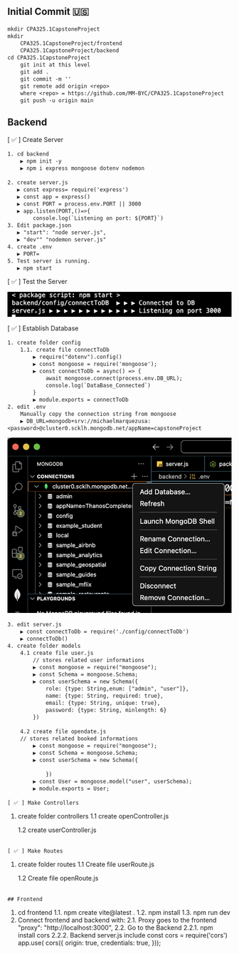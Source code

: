 ## Initial Commit  🇺🇸
```
mkdir CPA325.1CapstoneProject
mkdir 
    CPA325.1CapstoneProject/frontend 
    CPA325.1CapstoneProject/backend
cd CPA325.1CapstoneProject
    git init at this level
    git add .
    git commit -m ''
    git remote add origin <repo>
    where <repo> = https://github.com/MM-BYC/CPA325.1CapstoneProject
    git push -u origin main
```
## Backend 
[ ✅ ] Create Server 

```
1. cd backend
    ▶️ npm init -y
    ▶️ npm i express mongoose dotenv nodemon   
    
2. create server.js
   ▶️ const express= require('express')
   ▶️ const app = express()
   ▶️ const PORT = process.env.PORT || 3000
   ▶️ app.listen(PORT,()=>{
        console.log(`Listening on port: ${PORT}`)
3. Edit package.json 
   ▶️ "start": "node server.js",
   ▶️ "dev"" "nodemon server.js"
4. create .env
   ▶️ PORT= 
5. Test server is running.
   ▶️ npm start
```
[ ✅ ] Test the Server

   ![npm start to run the server](npmstart.png)

[ ✅ ] Establish Database
```
1. create folder config
    1.1. create file connectToDb
        ▶️ require("dotenv").config()
        ▶️ const mongoose = require('mongoose');
        ▶️ const connectToDb = async() => {
            await mongoose.connect(process.env.DB_URL);
            console.log(`DataBase_Connected`)
        }
        ▶️ module.exports = connectToDb
2. edit .env  
    Manually copy the connection string from mongoose
    ▶️ DB_URL=mongodb+srv://michaelmarquezusa:<password>@cluster0.scklh.mongodb.net/appName=capstoneProject 
```
![manually copy mongoose string connection](copyconnectionstring.png)

```
3. edit server.js
    ▶️ const connectToDb = require('./config/connectToDb')
    ▶️ connectToDb()
4. create folder models
    4.1 create file user.js     
        // stores related user informations   
        ▶️ const mongoose = require("mongoose");
        ▶️ const Schema = mongoose.Schema;
        ▶️ const userSchema = new Schema({
            role: {type: String,enum: ["admin", "user"]},
            name: {type: String, required: true},
            email: {type: String, unique: true},
            password: {type: String, minlength: 6}
        })

    4.2 create file opendate.js
    // stores related booked informations   
        ▶️ const mongoose = require("mongoose");
        ▶️ const Schema = mongoose.Schema;
        ▶️ const userSchema = new Schema({

            })
        ▶️ const User = mongoose.model("user", userSchema);
        ▶️ module.exports = User;

[ ✅ ] Make Controllers
```
1. create folder controllers
    1.1 create openController.js
    
    1.2 create userController.js
```

[ ✅ ] Make Routes
```
1. create folder routes
    1.1 Create file userRoute.js

    1.2 Create file openRoute.js
```

## Frontend
```
1. cd frontend
    1.1. npm create vite@latest .
    1.2. npm install
    1.3. npm run dev 
2.  Connect frontend and backend with: 
    2.1. Proxy goes to the frontend 
          "proxy": "http://localhost:3000",
    2.2. Go to the Backend
        2.2.1.  npm install cors
        2.2.2.  Backend server.js include
                const cors = require('cors')
                app.use(
                cors({
                    origin: true,
                    credentials: true,
                }));
  
```

